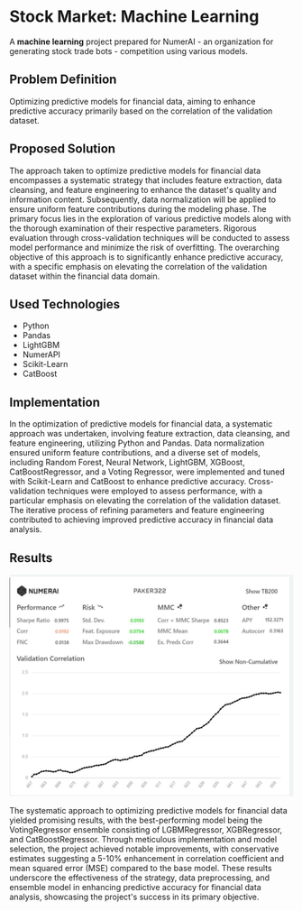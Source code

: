 # Stock Market: Machine Learning

A **machine learning** project prepared for NumerAI - an organization for generating stock trade bots - competition using various models.

## Problem Definition

Optimizing predictive models for financial data, aiming to enhance predictive accuracy primarily based on the correlation of the validation dataset.

## Proposed Solution

The approach taken to optimize predictive models for financial data encompasses a systematic strategy that includes feature extraction, data cleansing, and feature engineering to enhance the dataset's quality and information content. Subsequently, data normalization will be applied to ensure uniform feature contributions during the modeling phase. The primary focus lies in the exploration of various predictive models along with the thorough examination of their respective parameters. Rigorous evaluation through cross-validation techniques will be conducted to assess model performance and minimize the risk of overfitting. The overarching objective of this approach is to significantly enhance predictive accuracy, with a specific emphasis on elevating the correlation of the validation dataset within the financial data domain.

## Used Technologies

- Python
- Pandas
- LightGBM
- NumerAPI
- Scikit-Learn
- CatBoost

## Implementation

In the optimization of predictive models for financial data, a systematic approach was undertaken, involving feature extraction, data cleansing, and feature engineering, utilizing Python and Pandas. Data normalization ensured uniform feature contributions, and a diverse set of models, including Random Forest, Neural Network, LightGBM, XGBoost, CatBoostRegressor, and a Voting Regressor, were implemented and tuned with Scikit-Learn and CatBoost to enhance predictive accuracy. Cross-validation techniques were employed to assess performance, with a particular emphasis on elevating the correlation of the validation dataset. The iterative process of refining parameters and feature engineering contributed to achieving improved predictive accuracy in financial data analysis.

## Results

![Machine Learning Example](images/mlExample.JPG)

The systematic approach to optimizing predictive models for financial data yielded promising results, with the best-performing model being the VotingRegressor ensemble consisting of LGBMRegressor, XGBRegressor, and CatBoostRegressor. Through meticulous implementation and model selection, the project achieved notable improvements, with conservative estimates suggesting a 5-10% enhancement in correlation coefficient and mean squared error (MSE) compared to the base model. These results underscore the effectiveness of the strategy, data preprocessing, and ensemble model in enhancing predictive accuracy for financial data analysis, showcasing the project's success in its primary objective.
